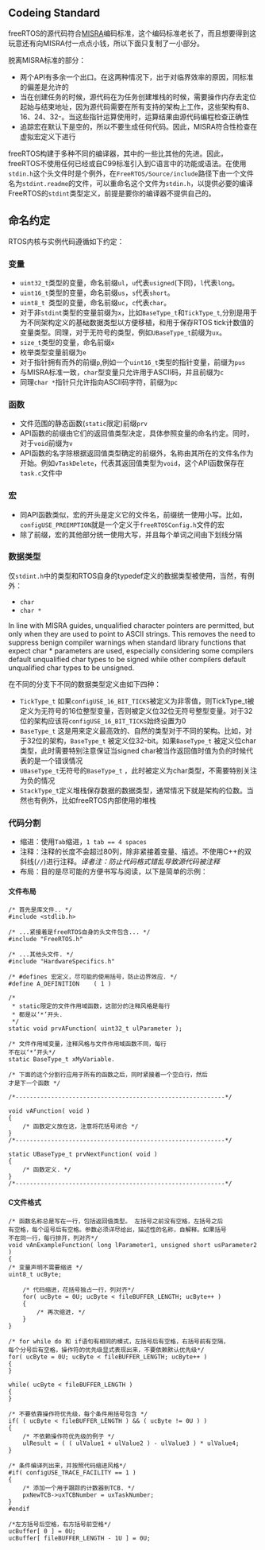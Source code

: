 ## Codeing Standard
freeRTOS的源代码符合[MISRA](http://www.misra.org.uk/)编码标准，这个编码标准老长了，而且想要得到这玩意还有向MISRA付一点点小钱，所以下面只复制了一小部分。

脱离MISRA标准的部分：

- 两个API有多余一个出口。在这两种情况下，出于对临界效率的原因，同标准的偏差是允许的
- 当在创建任务的时候，源代码在为任务创建堆栈的时候，需要操作内存去定位起始与结束地址，因为源代码需要在所有支持的架构上工作，这些架构有8、16、24、32-。当这些指针运算使用时，运算结果由源代码编程检查正确性
- 追踪宏在默认下是空的，所以不要生成任何代码。因此，MISRA符合性检查在虚拟宏定义下进行

freeRTOS构建于多种不同的编译器，其中的一些比其他的先进。因此，freeRTOS不使用任何已经或自C99标准引入到C语言中的功能或语法。在使用`stdin.h`这个头文件时是个例外，在`FreeRTOS/Source/include`路径下由一个文件名为`stdint.readme`的文件，可以重命名这个文件为`stdin.h`，以提供必要的编译FreeRTOS的`stdint`类型定义，前提是要你的编译器不提供自己的。

## 命名约定
RTOS内核与实例代码遵循如下约定：

### 变量

- `uint32_t`类型的变量，命名前缀`ul`，`u`代表`usigned`(下同)，`l`代表`long`。
- `uint16_t`类型的变量，命名前缀`us`，`s`代表`short`。
- `uint8_t `类型的变量，命名前缀`uc`，`c`代表`char`。
- 对于非`stdint`类型的变量前缀为`x`，比如`BaseType_t`和`TickType_t`,分别是用于为不同架构定义的基础数据类型以方便移植，和用于保存RTOS tick计数值的变量类型。同理，对于无符号的类型，例如`UBaseType_t`前缀为`ux`。
- `size_t`类型的变量，命名前缀`x`
- 枚举类型变量前缀为`e`
- 对于指针拥有而外的前缀`p`,例如一个`uint16_t`类型的指针变量，前缀为`pus`
- 与MISRA标准一致，`char`型变量只允许用于ASCII码，并且前缀为`c`
- 同理`char *`指针只允许指向ASCII码字符，前缀为`pc`

### 函数

- 文件范围的静态函数(`static`限定)前缀`prv`
- API函数的前缀由它们的返回值类型决定，具体参照变量的命名约定。同时，对于`void`前缀为`v`
- API函数的名字除根据返回值类型确定的前缀外，名称由其所在的文件名作为开始。例如`vTaskDelete`，代表其返回值类型为`void`，这个API函数保存在`task.c`文件中

### 宏

- 同API函数类似，宏的开头是定义它的文件名，前缀统一使用小写。比如，`configUSE_PREEMPTION`就是一个定义于`freeRTOSConfig.h`文件的宏
- 除了前缀，宏的其他部分统一使用大写，并且每个单词之间由下划线分隔

### 数据类型

仅`stdint.h`中的类型和RTOS自身的typedef定义的数据类型被使用，当然，有例外：

- `char`
- `char *`

>
In line with MISRA guides, unqualified character pointers are permitted, but only when they are used to point to ASCII strings. This removes the need to suppress benign compiler warnings when standard library functions that expect char * parameters are used, especially considering some compilers default unqualified char types to be signed while other compilers default unqualified char types to be unsigned.

在不同的分支下不同的数据类型定义由如下四种：

- `TickType_t` 如果`configUSE_16_BIT_TICKS`被定义为非零值，则TickType_t被定义为无符号的16位整型变量，否则被定义位32位无符号整型变量。对于32位的架构应该将`configUSE_16_BIT_TICKS`始终设置为0
- `BaseType_t` 这是用来定义最高效的、自然的类型对于不同的架构。比如，对于32位的架构，`BaseType_t` 被定义位32-bit。如果`BaseType_t` 被定义位char类型，此时需要特别注意保证当signed char被当作返回值时值为负的时候代表的是一个错误情况
- `UBaseType_t`无符号的`BaseType_t` ，此时被定义为char类型，不需要特别关注为负的情况
- `StackType_t`定义堆栈保存数据的数据类型，通常情况下就是架构的位数。当然也有例外，比如freeRTOS内部使用的堆栈

### 代码分割
- 缩进：使用`Tab`缩进，`1 tab == 4 spaces`
- 注释：注释的长度不会超过80列，除非紧接着变量、描述。不使用C++的双斜线(`//`)进行注释。*译者注：防止代码格式错乱导致源代码被注释* 
- 布局：目的是尽可能的方便书写与阅读，以下是简单的示例：

#### 文件布局
```
/* 首先是库文件.. */
#include <stdlib.h>

/* ...紧接着是freeRTOS自身的头文件包含... */
#include "FreeRTOS.h"

/* ...其他头文件. */
#include "HardwareSpecifics.h"

/* #defines 宏定义，尽可能的使用括号，防止边界效应. */
#define A_DEFINITION	( 1 )

/*
 * static限定的文件作用域函数，这部分的注释风格是每行
 * 都是以‘*’开头.
 */
static void prvAFunction( uint32_t ulParameter );

/* 文件作用域变量，注释风格与文件作用域函数不同，每行
不在以‘*’开头*/
static BaseType_t xMyVariable.

/* 下面的这个分割行应用于所有的函数之后，同时紧接着一个空白行，然后
才是下一个函数 */

/*-----------------------------------------------------------*/

void vAFunction( void )
{
    /* 函数定义放在这，注意将花括号闭合 */
}
/*-----------------------------------------------------------*/

static UBaseType_t prvNextFunction( void )
{
    /* 函数定义. */
}
/*-----------------------------------------------------------*/
```				

#### C文件格式
```
/* 函数名称总是写在一行，包括返回值类型。 左括号之前没有空格，左括号之后
有空格，每个逗号后有空格。参数必须详尽给出，描述性的名称，自解释。如果括号
不在同一行，每行排开，列对齐*/
void vAnExampleFunction( long lParameter1, unsigned short usParameter2 )
{
/* 变量声明不需要缩进 */
uint8_t ucByte;

    /* 代码缩进，花括号独占一行，列对齐*/
    for( ucByte = 0U; ucByte < fileBUFFER_LENGTH; ucByte++ )
    {
        /* 再次缩进. */
    }
}

/* for while do 和 if语句有相同的模式，左括号后有空格，右括号前有空隔，
每个分号后有空格，操作符的优先级显式表现出来，不要依赖默认优先级*/
for( ucByte = 0U; ucByte < fileBUFFER_LENGTH; ucByte++ )
{
}

while( ucByte < fileBUFFER_LENGTH )
{
}

/* 不要依靠操作符优先级，每个条件用括号包含 */
if( ( ucByte < fileBUFFER_LENGTH ) && ( ucByte != 0U ) )
{
    /* 不依赖操作符优先级的例子 */
    ulResult = ( ( ulValue1 + ulValue2 ) - ulValue3 ) * ulValue4;
}

/* 条件编译列出来，并按照代码缩进风格*/
#if( configUSE_TRACE_FACILITY == 1 )
{
    /* 添加一个用于跟踪的计数器到TCB. */
    pxNewTCB->uxTCBNumber = uxTaskNumber;
}
#endif

/*左方括号后空格，右方括号前空格*/
ucBuffer[ 0 ] = 0U;
ucBuffer[ fileBUFFER_LENGTH - 1U ] = 0U;
```